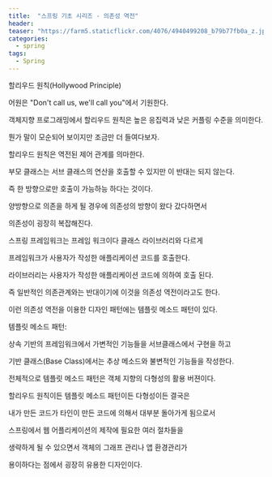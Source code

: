 ```yaml
---
title:  "스프링 기초 시리즈 - 의존성 역전"
header:
teaser: "https://farm5.staticflickr.com/4076/4940499208_b79b77fb0a_z.jpg"
categories:
  - spring
tags:
  - Spring
---
```

  
할리우드 원칙(Hollywood Principle)

어원은 "Don't call us, we'll call you"에서 기원한다.

객체지향 프로그래밍에서 할리우드 원칙은 높은 응집력과 낮은 커플링 수준을 의미한다.

뭔가 말이 모순되어 보이지만 조금만 더 들여다보자.

할리우드 원칙은 역전된 제어 관계를 의마한다.

부모 클래스는 서브 클래스의 연산을 호출할 수 있지만 이 반대는 되지 않는다.

즉 한 방향으로만 호출이 가능하능 하다는 것이다.

양방향으로 의존을 하게 될 경우에 의존성의 방향이 왔다 갔다하면서

의존성이 굉장히 복잡해진다.

스프링 프레임워크는 프레임 워크이다 클래스 라이브러리와 다르게

프레임워크가 사용자가 작성한 애플리케이션 코드를 호출한다.

라이브러리는 사용자가 작성한 애플리케이션 코드에 의하여 호출 된다.

즉 일반적인 의존관계와는 반대이기에 이것을 의존성 역전이라고도 한다.


이런 의존성 역전을 이용한 디자인 패턴에는 템플릿 메소드 패턴이 있다.

템플릿 메소드 패턴:

  상속 기반의 프레임워크에서 가변적인 기능들을 서브클래스에서 구현을 하고

기반 클래스(Base Class)에서는 추상 메소드와 불변적인 기능들을 작성한다.


전체적으로 템플릿 메소드 패턴은 객체 지향의 다형성의 활용 버젼이다.



할리우드 원칙이든 템플릿 메소드 패턴이든 다형성이든 결국은

내가 만든 코드가 타인이 만든 코드에 의해서 대부분 돌아가게 됨으로서

스프링에서 웹 어플리케이션의 제작에 필요한 여러 절차들을

생략하게 될 수 있으면서 객체의 그래프 관리나 앱 환경관리가

용이하다는 점에서 굉장히 유용한 디자인이다.


